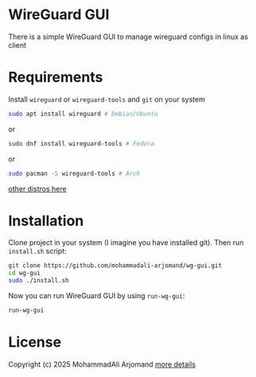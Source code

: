 # WireGuard GUI
There is a simple WireGuard GUI to manage wireguard configs in linux as client

# Requirements
Install `wireguard` or `wireguard-tools` and `git` on your system
```bash
sudo apt install wireguard # Debian/Ubuntu
```
or
```bash
sudo dnf install wireguard-tools # Fedora
```
or
```bash
sudo pacman -S wireguard-tools # Arch
```
[other distros here](https://www.wireguard.com/install/)

# Installation
Clone project in your system (I imagine you have installed git). Then run `install.sh` script:
```bash
git clone https://github.com/mohammadali-arjomand/wg-gui.git
cd wg-gui
sudo ./install.sh
```
Now you can run WireGuard GUI by using `run-wg-gui`:
```bash
run-wg-gui
```

# License
Copyright (c) 2025 MohammadAli Arjomand [more details](https://github.com/mohammadali-arjomand/wg-gui/blob/main/LICENSE)
